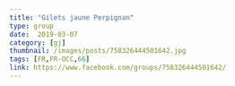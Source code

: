 ```yaml
---
title: "Gilets jaune Perpignan"
type: group
date:  2019-03-07
category: [gj]
thumbnail: /images/posts/758326444501642.jpg
tags: [FR,FR-OCC,66]
link: https://www.facebook.com/groups/758326444501642/
---
```

